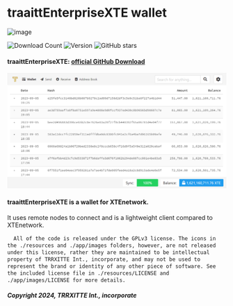 # traaittEnterpriseXTE wallet

![image](https://github.com/TRRXITTE/traaitt/blob/master/docs/XTE.png)

![Download Count](https://img.shields.io/github/downloads/TRRXITTE/traaittEnterpriseXTE/total.svg)
![Version](https://img.shields.io/github/v/release/TRRXITTE/traaittEnterpriseXTE)
![GitHub stars](https://img.shields.io/github/stars/TRRXITTE/traaittEnterpriseXTE?label=Github%20Stars)


#### traaittEnterpriseXTE: [official GitHub Download](https://GitHub.com/trrxitte/traaittEnterpriseXTE/releases)
<img src="https://github.com/TRRXITTE/traaitt/blob/master/include/XTEenterprise.png">



#### traaittEnterpriseXTE is a wallet for XTEnetwork.

 It uses remote nodes to connect and is a lightweight client compared to XTEnetwork.


```
  All of the code is released under the GPLv3 license. The icons in the ./resources and ./app/images folders, however, are not released under this license, rather they are maintained to be intellectual property of TRRXITTE Int., incorporate, and may not be used to represent the brand or identity of any other piece of software. See the included license file in ./resources/LICENSE and ./app/images/LICENSE for more details.
```
##### Copyright 2024, TRRXITTE Int., incorporate
